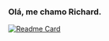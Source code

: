 ### Olá, me chamo Richard.

[![Readme Card](https://github-readme-stats.vercel.app/api?username=ReversiveDev&show_icons=true&title_color=20dcc9&bg_color=212121&text_color=ffffff&icon_color=20dcc9)](https://github.com/anuraghazra/github-readme-stats)



